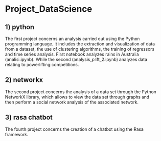 # Project_DataScience

## 1) python
The first project concerns an analysis carried out using the Python programming language. It includes the extraction and visualization of data from a dataset, the use of clustering algorithms, the training of regressors and time series analysis. First notebook analyzes rains in Australia (analisi.ipynb). While the second (analysis_plift_2.ipynb) analyzes data relating to powerlifting competitions. 

## 2) networkx
The second project concerns the analysis of a data set through the Python NetworkX library, which allows to view the data set through graphs and then perform a social network analysis of the associated network.

## 3) rasa chatbot
The fourth project concerns the creation of a chatbot using the Rasa framework.
